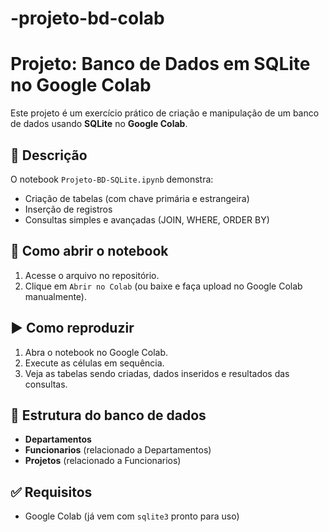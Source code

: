 # -projeto-bd-colab
# Projeto: Banco de Dados em SQLite no Google Colab

Este projeto é um exercício prático de criação e manipulação de um banco de dados usando **SQLite** no **Google Colab**.

## 📌 Descrição

O notebook `Projeto-BD-SQLite.ipynb` demonstra:

- Criação de tabelas (com chave primária e estrangeira)
- Inserção de registros
- Consultas simples e avançadas (JOIN, WHERE, ORDER BY)

## 🚀 Como abrir o notebook

1. Acesse o arquivo no repositório.
2. Clique em `Abrir no Colab` (ou baixe e faça upload no Google Colab manualmente).

## ▶️ Como reproduzir

1. Abra o notebook no Google Colab.
2. Execute as células em sequência.
3. Veja as tabelas sendo criadas, dados inseridos e resultados das consultas.

## 📂 Estrutura do banco de dados

- **Departamentos**
- **Funcionarios** (relacionado a Departamentos)
- **Projetos** (relacionado a Funcionarios)

## ✅ Requisitos

- Google Colab (já vem com `sqlite3` pronto para uso)

